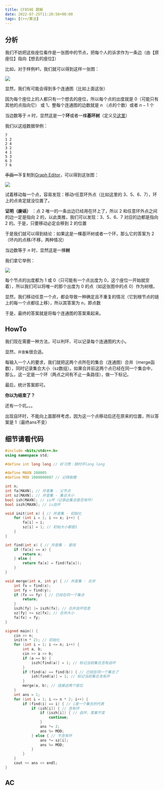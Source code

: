```yaml
---
title: CF859E 题解
date: 2022-07-25T11:20:58+08:00
tags: [C++/算法]
---
```

## 分析

我们不妨把这些座位看作是一张图中的节点，把每个人的诉求作为一条边（由【原座位】指向【想去的座位】）

比如，对于样例#1，我们就可以得到这样一张图：

![](jtijv9fb.png)

显然，我们有可能会得到多个连通图（比如上面这张）

因为每个座位上的人都只有一个想去的座位，所以每个点的出度就是 $0$（可能只有其他的点指向它） 或 $1$，整每个连通图的边数就是 $n$ （点的个数）或者 $n - 1$ 个

当边数等于 $n$ 时，显然这是一个**环**或者一棵**基环树**（定义见[这里](https://blog.csdn.net/weixin_45697774/article/details/108948457)）

我们以这组数据举例：


```
7
1 2
2 4
3 2
4 1
5 3
6 3
7 6
```

~~手画一下~~复制到[Graph Editor](https://csacademy.com/app/graph_editor/)，可以得到这张图：

![](chufrqa7.png)

试着移动每一个点，容易发现：移动r任意环外点（比如这里的 $3$、$5$、$6$、$7$），环上的点肯定就没位置了。 

**证明（~~废话~~）** ：点 $2$ 唯一的一条出边已经用在环上了，所以 $2$ 和任意环外点之间的边一定是指向 $2$ 的，以此类推，我们可以发现：$3$、$5$、$6$、$7$ 对应的边都是指向 $2$ 的。于是，只要移动必定会移到 $2$ 的位置

于是我们就可以得到结论：如果这是一棵基环树或者一个环，那么它的答案为 $2$（环内的点移/不移，两种情况）

当边数等于 $n$ 时，显然这是一棵**树**

我们拿它举例：

![](4qmktzjh.png)

每个节点的出度都为 $1$ 或 $0$（只可能有一个点出度为 $0$，这个座位一开始就空着），所以我们可以将唯一的那个出度为 $0$ 的点（如这张图中的点 $0$）作为树根。

显然，我们移动任意一个点，都会导致一种确定且不重复的情况（它到根节点的链上的每一个点都往上移），所以其答案为 $n$，即点数

于是，最终的答案就是将每个连通图的答案乘起来。

## HowTo

我们现在需要一种方法，可以判环、可以记录每个连通图的大小。

显然，`并查集`很合适。

每输入一个人的要求，我们就把这两个点所在的集合（连通图）合并（merge函数），同时记录集合大小（sz数组）。如果合并前这两个点已经在同一个集合中，那么，这一定是一个环（两点之间有不止一条路径），做一下标记。

最后，统计答案即可。

**你以为结束了？**

还有一个坑。。。

出现自环时，不能向上面那样考虑，因为这一个点移动后还在原来的位置，所以答案是 $1$（最终ans不变）

## 细节请看代码

```cpp
#include <bits/stdc++.h>
using namespace std;

#define int long long // 好习惯：随时开long long

#define MAXN 200005
#define MOD 1000000007 // 记得取模

int n;
int fa[MAXN]; // 并查集 - 父节点
int sz[MAXN]; // 并查集 - 集合大小
bool ish[MAXN]; // is环（记录此集合是否有环）
bool iszh[MAXN]; // is自环

void init(int x) { // 并查集 - 初始化
    for (int i = 1; i <= x; i++) {
        fa[i] = i;
        sz[i] = 1; // 初始大小都是1
    }
}

int find(int x) { // 并查集 - 查找
    if (fa[x] == x) {
        return x;
    } else {
        return fa[x] = find(fa[x]);
    }
}

void merge(int x, int y) { // 并查集 - 合并
    int fx = find(x);
    int fy = find(y);
    if (fx == fy) { // 已经在同一个集合
        return;
    }
    iszh[fy] |= iszh[fx]; // 合并自环信息
    sz[fy] += sz[fx]; // 合并大小
    fa[fx] = fy;
}

signed main() {
    cin >> n;
    init(n * 2); // 初始化
    for (int i = 1; i <= n; i++) {
        int a, b;
        cin >> a >> b;
        if (a == b) {
            iszh[find(a)] = 1; // 标记当前集合含有自环
        }
        if (find(a) == find(b)) { // 已经在同一个集合了
            ish[find(a)] = 1; // 标记当前集合含有环
        }
        merge(a, b); // 连接这两个座位
    }
    int ans = 1;
    for (int i = 1; i <= n * 2; i++) {
        if (find(i) == i) { // i是一个集合的代表
            if (ish[i]) { // 含有环
                if (iszh[i]) { // 自环，答案不变
                    continue;
                }
                ans *= 2;
                ans %= MOD;
            } else { // 不含有环
                ans *= sz[i];
                ans %= MOD;
            }
        }
    }
    cout << ans << endl;
}
```

## AC
